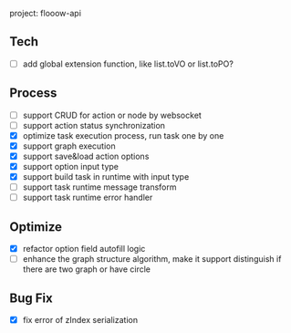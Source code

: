 project: flooow-api


## Tech
- [ ] add global extension function, like list.toVO or list.toPO?

## Process

- [ ] support CRUD for action or node by websocket
- [ ] support action status synchronization
- [X] optimize task execution process, run task one by one
- [X] support graph execution
- [X] support save&load action options
- [X] support option input type
- [X] support build task in runtime with input type
- [ ] support task runtime message transform
- [ ] support task runtime error handler

## Optimize
- [X] refactor option field autofill logic
- [ ] enhance the graph structure algorithm, make it support distinguish if there are two graph or have circle

## Bug Fix

- [X] fix error of zIndex serialization
